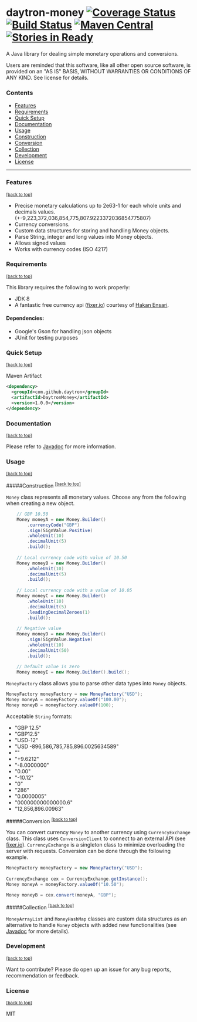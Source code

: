 # <a name='home'></a>daytron-money  [![Coverage Status](https://coveralls.io/repos/Daytron/daytron-money/badge.svg?branch=master)](https://coveralls.io/r/Daytron/daytron-money?branch=master) [![Build Status](https://travis-ci.org/Daytron/daytron-money.svg?branch=master)](https://travis-ci.org/Daytron/daytron-money) [![Maven Central](https://maven-badges.herokuapp.com/maven-central/com.github.daytron/DaytronMoney/badge.svg)](https://maven-badges.herokuapp.com/maven-central/com.github.daytron/DaytronMoney) [![Stories in Ready](https://badge.waffle.io/Daytron/daytron-money.svg?label=ready&title=Ready)](http://waffle.io/Daytron/daytron-money)

A Java library for dealing simple monetary operations and conversions. 

Users are reminded that this software, like all other open source software, is provided on an "AS IS" BASIS, WITHOUT WARRANTIES OR CONDITIONS OF ANY KIND. See license for details.

### Contents
* <a href='#features'>Features</a>
* <a href='#requirements'>Requirements</a>
* <a href='#quicksetup'>Quick Setup</a>
* <a href='#documentation'>Documentation</a>
* <a href='#usage'>Usage</a>
 * <a href='#construction'>Construction</a>
 * <a href='#conversion'>Conversion</a>
 * <a href='#collection'>Collection</a>
* <a href='#development'>Development</a>
* <a href='#license'>License</a>
 
***

### <a name='features'></a>Features 
<sup><a href='#home'>[back to top]</a></sup>

- Precise monetary calculations up to 2e63-1 for each whole units and decimals values. (+-9,223,372,036,854,775,807.9223372036854775807)
- Currency conversions.
- Custom data structures for storing and handling Money objects.
- Parse String, integer and long values into Money objects.
- Allows signed values
- Works with currency codes (ISO 4217)

### <a name='requirements'></a>Requirements 
<sup><a href='#home'>[back to top]</a></sup> 

This library requires the following to work properly:

- JDK 8
- A fantastic free currency api ([fixer.io]) courtesy of [Hakan Ensari](https://github.com/hakanensari).

#### Dependencies:
- Google's Gson for handling json objects
- JUnit for testing purposes



### <a name='quicksetup'></a>Quick Setup
<sup><a href='#home'>[back to top]</a></sup>  

Maven Artifact 
```xml
<dependency>
  <groupId>com.github.daytron</groupId>
  <artifactId>DaytronMoney</artifactId>
  <version>1.0.0</version>
</dependency>
``` 


### <a name='documentation'></a>Documentation 
<sup><a href='#home'>[back to top]</a></sup> 

Please refer to [Javadoc] for more information.


### <a name='usage'></a>Usage 
<sup><a href='#home'>[back to top]</a></sup> 


#####<a name='construction'></a>Construction
<sup><a href='#home'>[back to top]</a></sup> 

`Money` class represents all monetary values. Choose any from the following when creating a new object. 
```java
    // GBP 10.50
    Money moneyA = new Money.Builder()
        .currencyCode("GBP")
        .sign(SignValue.Positive)
        .wholeUnit(10)
        .decimalUnit(5)
        .build();
    
    // Local currency code with value of 10.50
    Money moneyB = new Money.Builder()
        .wholeUnit(10)
        .decimalUnit(5)
        .build();
    
    // Local currency code with a value of 10.05
    Money moneyC = new Money.Builder()
        .wholeUnit(10)
        .decimalUnit(5)
        .leadingDecimalZeroes(1)
        .build();
    
    // Negative value
    Money moneyD = new Money.Builder()
        .sign(SignValue.Negative)
        .wholeUnit(10)
        .decimalUnit(50)
        .build();
    
    // Default value is zero
    Money moneyE = new Money.Builder().build();
```

`MoneyFactory` class allows you to parse other data types into `Money` objects.
```java
MoneyFactory moneyFactory = new MoneyFactory("USD");
Money moneyA = moneyFactory.valueOf("100.00");
Money moneyB = moneyFactory.valueOf(100);
```

Acceptable `String` formats:
- "GBP 12.5"
- "GBP12.5"
- "USD-12"
- "USD -896,586,785,785,896.0025634589"
- ""
- "+9.6212"
- "-8.0000000"
- "0.00"
- "-10.12"
- "0"
- "286"
- "0.0000005"
- "000000000000000.6"
- "12,856,896.00963"

#####<a name='conversion'></a>Conversion
<sup><a href='#home'>[back to top]</a></sup> 

You can convert currency `Money` to another currency using `CurrencyExchange` class. This class uses `ConversionClient` to connect to an external API (see [fixer.io]). `CurrencyExchange` is a singleton class to minimize overloading the server with requests. Conversion can be done through the following example.
```java
MoneyFactory moneyFactory = new MoneyFactory("USD");
         
CurrencyExchange cex = CurrencyExchange.getInstance();
Money moneyA = moneyFactory.valueOf("10.50");

Money moneyB = cex.convert(moneyA, "GBP");
```

#####<a name='collection'></a>Collection
<sup><a href='#home'>[back to top]</a></sup> 

`MoneyArrayList` and `MoneyHashMap` classes are custom data structures as an alternative to handle `Money` objects with added new functionalities (see [Javadoc] for more details).



### <a name='development'></a>Development 
<sup><a href='#home'>[back to top]</a></sup>  

Want to contribute? Please do open up an issue for any bug reports, recommendation or feedback. 



### <a name='license'></a>License 
<sup><a href='#home'>[back to top]</a></sup> 


MIT


[fixer.io]:http://fixer.io
[Javadoc]:https://daytron.github.io/daytron-money/

